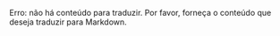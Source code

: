 Erro: não há conteúdo para traduzir. Por favor, forneça o conteúdo que deseja traduzir para Markdown.